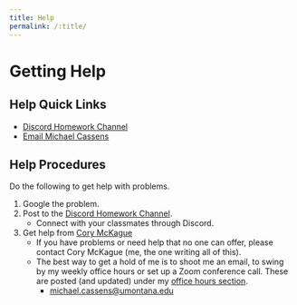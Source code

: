 ```yaml
---
title: Help
permalink: /:title/
---
```


# Getting Help

## Help Quick Links

- [Discord Homework Channel](https://discord.gg/UVHEdnD9qS)
- [Email Michael Cassens](mailto:cory.mckague@umt.edu?subject=120%20Question)

## Help Procedures

Do the following to get help with problems.

1. Google the problem.
2. Post to the [Discord Homework Channel](https://discord.gg/UVHEdnD9qS).
    - Connect with your classmates through Discord.
3. Get help from [Cory McKague]({{site.baseurl}}/instructors/)
    - If you have problems or need help that no one can offer, please contact Cory McKague (me, the one writing all of this).
    - The best way to get a hold of me is to shoot me an email, to swing by my weekly office hours or set up a Zoom conference call. These are posted (and updated) under my [office hours section]({{site.baseurl}}/instructors/#office-hours). 
        - [michael.cassens@umontana.edu](mailto:cory.mckague@umt.edu?subject=120%20Question)



<!--
## Lab Hours

The "127 Media Arts Computer Lab" (McGill, 127) has open lab hours every weekday afternoon until 5 pm. During these lab hours, a graduate student is available to assist you with help or questions about this and other Media Arts courses. Please feel free to leverage this resource! The lab hours for this semester are as follows;


<div class="embed-responsive" style="padding-bottom:80%"><iframe class="embed-responsive-item" src="https://calendar.google.com/calendar/embed?mode=WEEK&amp;src=1s1tnc56cnjncqhreim65b7pi0%40group.calendar.google.com&ctz=America/Denver" frameborder="0" scrolling="no" allowfullscreen></iframe></div>
-->